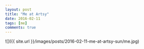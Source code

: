 ```yaml
---
layout: post
title: "Me at Artsy"
date: 2016-02-11
tags: [me]
comments: true
---
```

![]({{ site.url }}/images/posts/2016-02-11-me-at-artsy-sun/me.jpg)

